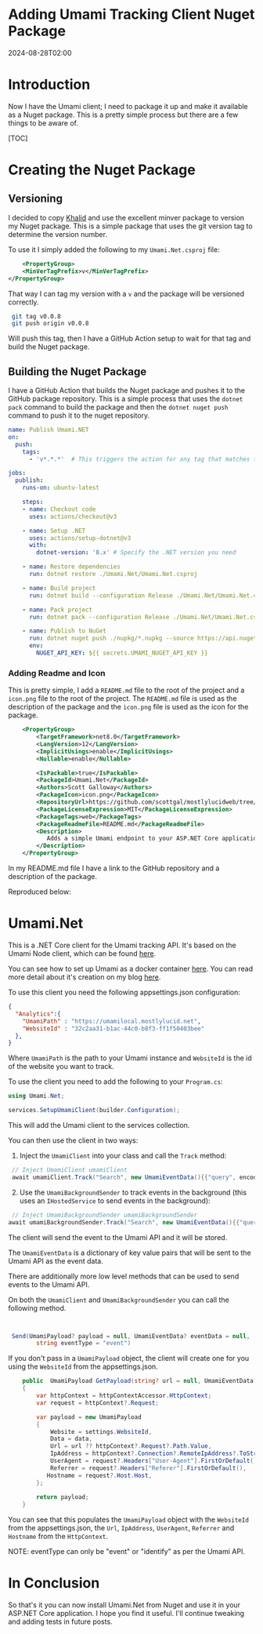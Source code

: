 ﻿# Adding Umami Tracking Client Nuget Package
<!--category-- ASP.NET, Umami, Nuget -->
<datetime class="hidden">2024-08-28T02:00</datetime>

# Introduction
Now I have the Umami client; I need to package it up and make it available as a Nuget package. This is a pretty simple process but there are a few things to be aware of.

[TOC]

# Creating the Nuget Package

## Versioning
I decided to copy [Khalid](https://khalidabuhakmeh.com/) and use the excellent minver package to version my Nuget package. This is a simple package that uses the git version tag to determine the version number. 

To use it I simply added the following to my `Umami.Net.csproj` file:

```xml
    <PropertyGroup>
    <MinVerTagPrefix>v</MinVerTagPrefix>
</PropertyGroup>
```
That way I can tag my version with a `v` and the package will be versioned correctly.

```bash
 git tag v0.0.8       
 git push origin v0.0.8

```
Will push this tag, then I have a GitHub Action setup to wait for that tag and build the Nuget package.

## Building the Nuget Package

I have a GitHub Action that builds the Nuget package and pushes it to the GitHub package repository. This is a simple process that uses the `dotnet pack` command to build the package and then the `dotnet nuget push` command to push it to the nuget repository.

```yaml
name: Publish Umami.NET
on:
  push:
    tags:
      - 'v*.*.*'  # This triggers the action for any tag that matches the pattern v1.0.0, v2.1.3, etc.

jobs:
  publish:
    runs-on: ubuntu-latest

    steps:
    - name: Checkout code
      uses: actions/checkout@v3

    - name: Setup .NET
      uses: actions/setup-dotnet@v3
      with:
        dotnet-version: '8.x' # Specify the .NET version you need

    - name: Restore dependencies
      run: dotnet restore ./Umami.Net/Umami.Net.csproj

    - name: Build project
      run: dotnet build --configuration Release ./Umami.Net/Umami.Net.csproj --no-restore

    - name: Pack project
      run: dotnet pack --configuration Release ./Umami.Net/Umami.Net.csproj --no-build --output ./nupkg

    - name: Publish to NuGet
      run: dotnet nuget push ./nupkg/*.nupkg --source https://api.nuget.org/v3/index.json --api-key ${{ secrets.UMAMI_NUGET_API_KEY }}
      env:
        NUGET_API_KEY: ${{ secrets.UMAMI_NUGET_API_KEY }}
```

### Adding Readme and Icon
This is pretty simple, I add a `README.md` file to the root of the project and a `icon.png` file to the root of the project. The `README.md` file is used as the description of the package and the `icon.png` file is used as the icon for the package.

```xml
    <PropertyGroup>
        <TargetFramework>net8.0</TargetFramework>
        <LangVersion>12</LangVersion>
        <ImplicitUsings>enable</ImplicitUsings>
        <Nullable>enable</Nullable>

        <IsPackable>true</IsPackable>
        <PackageId>Umami.Net</PackageId>
        <Authors>Scott Galloway</Authors>
        <PackageIcon>icon.png</PackageIcon>
        <RepositoryUrl>https://github.com/scottgal/mostlylucidweb/tree/main/Umami.Net</RepositoryUrl>
        <PackageLicenseExpression>MIT</PackageLicenseExpression>
        <PackageTags>web</PackageTags>
        <PackageReadmeFile>README.md</PackageReadmeFile>
        <Description>
           Adds a simple Umami endpoint to your ASP.NET Core application.
        </Description>
    </PropertyGroup>
```

In my README.md file I have a link to the GitHub repository and a description of the package. 

Reproduced below:
# Umami.Net

This is a .NET Core client for the Umami tracking API.
It's based on the Umami Node client, which can be found [here](https://github.com/umami-software/node).

You can see how to set up Umami as a docker container [here](https://www.mostlylucid.net/blog/usingumamiforlocalanalytics).
You can read more detail about it's creation on my blog [here](https://www.mostlylucid.net/blog/addingumamitrackingclientfollowup).

To use this client you need the following appsettings.json configuration:

```json
{
  "Analytics":{
    "UmamiPath" : "https://umamilocal.mostlylucid.net",
    "WebsiteId" : "32c2aa31-b1ac-44c0-b8f3-ff1f50403bee"
  },
}
```

Where `UmamiPath` is the path to your Umami instance and `WebsiteId` is the id of the website you want to track.

To use the client you need to add the following to your `Program.cs`:

```csharp
using Umami.Net;

services.SetupUmamiClient(builder.Configuration);
```

This will add the Umami client to the services collection.

You can then use the client in two ways:

1. Inject the `UmamiClient` into your class and call the `Track` method:

```csharp    
 // Inject UmamiClient umamiClient
 await umamiClient.Track("Search", new UmamiEventData(){{"query", encodedQuery}});
```

2. Use the `UmamiBackgroundSender` to track events in the background (this uses an `IHostedService` to send events in the background):

```csharp
 // Inject UmamiBackgroundSender umamiBackgroundSender
await umamiBackgroundSender.Track("Search", new UmamiEventData(){{"query", encodedQuery}});
```

The client will send the event to the Umami API and it will be stored.

The `UmamiEventData` is a dictionary of key value pairs that will be sent to the Umami API as the event data.

There are additionally more low level methods that can be used to send events to the Umami API.

On both the `UmamiClient` and `UmamiBackgroundSender` you can call the following method.
```csharp


 Send(UmamiPayload? payload = null, UmamiEventData? eventData = null,
        string eventType = "event")
```
If you don't pass in a `UmamiPayload` object, the client will create one for you using the `WebsiteId` from the appsettings.json.
```csharp
    public  UmamiPayload GetPayload(string? url = null, UmamiEventData? data = null)
    {
        var httpContext = httpContextAccessor.HttpContext;
        var request = httpContext?.Request;

        var payload = new UmamiPayload
        {
            Website = settings.WebsiteId,
            Data = data,
            Url = url ?? httpContext?.Request?.Path.Value,
            IpAddress = httpContext?.Connection?.RemoteIpAddress?.ToString(),
            UserAgent = request?.Headers["User-Agent"].FirstOrDefault(),
            Referrer = request?.Headers["Referer"].FirstOrDefault(),
           Hostname = request?.Host.Host,
        };
        
        return payload;
    }

```
You can see that this populates the `UmamiPayload` object with the `WebsiteId` from the appsettings.json, the `Url`, `IpAddress`, `UserAgent`, `Referrer` and `Hostname` from the `HttpContext`.

NOTE: eventType can only be "event" or "identify" as per the Umami API.

# In Conclusion
So that's it you can now install Umami.Net from Nuget and use it in your ASP.NET Core application. I hope you find it useful. I'll continue tweaking and adding tests in future posts. 